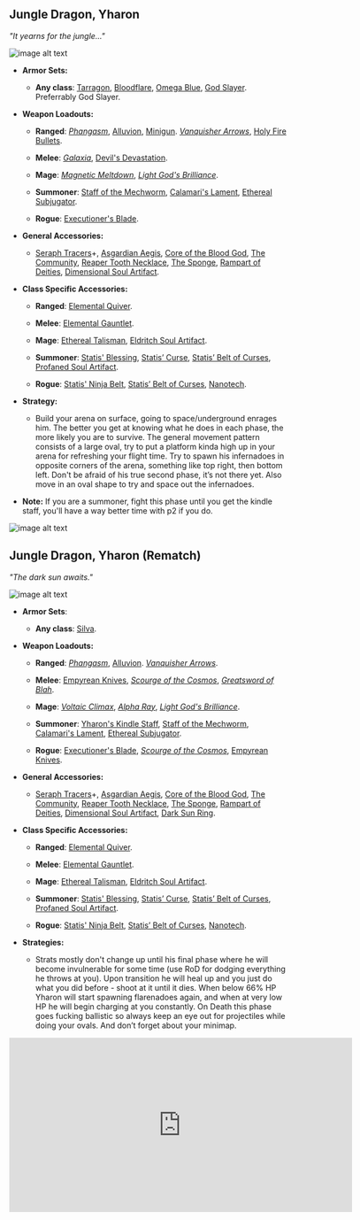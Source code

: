 ## Jungle Dragon, Yharon

*"It yearns for the jungle…"*

![image alt text](../public/BMbpD6rCZ1qoniF20u7H2A_img_78.png)

* **Armor Sets:**

    * **Any class**: [Tarragon](https://calamitymod.gamepedia.com/Tarragon_armor), [Bloodflare](https://calamitymod.gamepedia.com/Bloodflare_armor), [Omega Blue](https://calamitymod.gamepedia.com/Omega_Blue_armor), [God Slayer](https://calamitymod.gamepedia.com/God_Slayer_armor). Preferrably God Slayer.

* **Weapon Loadouts:**

    * **Ranged**: [*Phangasm*](https://calamitymod.gamepedia.com/Phangasm), [Alluvion](https://calamitymod.gamepedia.com/Alluvion), [Minigun](https://calamitymod.gamepedia.com/Minigun). [*Vanquisher Arrows*](https://calamitymod.gamepedia.com/Vanquisher_Arrow), [Holy Fire Bullets](https://calamitymod.gamepedia.com/Holy_Fire_Bullet).

    * **Melee**: [*Galaxia*](https://calamitymod.gamepedia.com/Galaxia), [Devil's Devastation](https://calamitymod.gamepedia.com/Devil%27s_Devastation).

    * **Mage**: [*Magnetic Meltdown*](https://calamitymod.gamepedia.com/Magnetic_Meltdown), [*Light God's Brilliance*](https://calamitymod.gamepedia.com/Light_God%27s_Brilliance).

    * **Summoner**: [Staff of the Mechworm](https://calamitymod.gamepedia.com/Staff_of_the_Mechworm), [Calamari's Lament](https://calamitymod.gamepedia.com/Calamari%27s_Lament), [Ethereal Subjugator](https://calamitymod.gamepedia.com/Ethereal_Subjugator).

    * **Rogue**: [Executioner's Blade](https://calamitymod.gamepedia.com/Executioner%27s_Blade).

* **General Accessories:**

    * [Seraph Tracers](https://calamitymod.gamepedia.com/Seraph_Tracers)+, [Asgardian Aegis](https://calamitymod.gamepedia.com/Asgardian_Aegis), [Core of the Blood God](https://calamitymod.gamepedia.com/Core_of_the_Blood_God), [The Community](https://calamitymod.gamepedia.com/The_Community), [Reaper Tooth Necklace](https://calamitymod.gamepedia.com/Reaper_Tooth_Necklace), [The Sponge](https://calamitymod.gamepedia.com/The_Sponge), [Rampart of Deities](https://calamitymod.gamepedia.com/Rampart_of_Deities), [Dimensional Soul Artifact](https://calamitymod.gamepedia.com/Dimensional_Soul_Artifact).

* **Class Specific Accessories:**

    * **Ranged**: [Elemental Quiver](https://calamitymod.gamepedia.com/Elemental_Quiver).

    * **Melee**: [Elemental Gauntlet](https://calamitymod.gamepedia.com/Elemental_Gauntlet).

    * **Mage**: [Ethereal Talisman](https://calamitymod.gamepedia.com/Ethereal_Talisman), [Eldritch Soul Artifact](https://calamitymod.gamepedia.com/Eldritch_Soul_Artifact).

    * **Summoner**: [Statis' Blessing](https://calamitymod.gamepedia.com/Statis%27_Blessing), [Statis’ Curse](https://calamitymod.gamepedia.com/Statis%27_Curse), [Statis’ Belt of Curses](https://calamitymod.gamepedia.com/Statis%27_Belt_of_Curses), [Profaned Soul Artifact](https://calamitymod.gamepedia.com/Profaned_Soul_Artifact).

    * **Rogue**: [Statis' Ninja Belt](https://calamitymod.gamepedia.com/Statis%27_Ninja_Belt), [Statis’ Belt of Curses](https://calamitymod.gamepedia.com/Statis%27_Belt_of_Curses), [Nanotech](https://calamitymod.gamepedia.com/Nanotech).

* **Strategy:**

    * Build your arena on surface, going to space/underground enrages him. The better you get at knowing what he does in each phase, the more likely you are to survive. The general movement pattern consists of a large oval, try to put a platform kinda high up in your arena for refreshing your flight time. Try to spawn his infernadoes in opposite corners of the arena, something like top right, then bottom left. Don't be afraid of his true second phase, it’s not there yet. Also move in an oval shape to try and space out the infernadoes.

* **Note:** If you are a summoner, fight this phase until you get the kindle staff, you'll have a way better time with p2 if you do.
  
![image alt text](../public/BMbpD6rCZ1qoniF20u7H2A_img_79.png)

## Jungle Dragon, Yharon (Rematch)

*"The dark sun awaits."*

![image alt text](../public/BMbpD6rCZ1qoniF20u7H2A_img_80.png)

* **Armor Sets**:

    * **Any class**: [Silva](https://calamitymod.gamepedia.com/Silva_armor).
    
* **Weapon Loadouts:**

    * **Ranged**: [*Phangasm*](https://calamitymod.gamepedia.com/Phangasm), [Alluvion](https://calamitymod.gamepedia.com/Alluvion). [*Vanquisher Arrows*](https://calamitymod.gamepedia.com/Vanquisher_Arrow).

    * **Melee**: [Empyrean Knives](https://calamitymod.gamepedia.com/Empyrean_Knives), [*Scourge of the Cosmos*](https://calamitymod.gamepedia.com/Scourge_of_the_Cosmos), [*Greatsword of Blah*](https://calamitymod.gamepedia.com/Greatsword_of_Blah).

    * **Mage**: [*Voltaic Climax*](https://calamitymod.gamepedia.com/Voltaic_Climax), [*Alpha Ray*](https://calamitymod.gamepedia.com/Alpha_Ray), [*Light God's Brilliance*](https://calamitymod.gamepedia.com/Light_God%27s_Brilliance).

    * **Summoner**: [Yharon's Kindle Staff](https://calamitymod.gamepedia.com/Yharon%27s_Kindle_Staff), [Staff of the Mechworm](https://calamitymod.gamepedia.com/Staff_of_the_Mechworm), [Calamari's Lament](https://calamitymod.gamepedia.com/Calamari%27s_Lament), [Ethereal Subjugator](https://calamitymod.gamepedia.com/Ethereal_Subjugator).

    * **Rogue**: [Executioner's Blade](https://calamitymod.gamepedia.com/Executioner%27s_Blade), [*Scourge of the Cosmos*](https://calamitymod.gamepedia.com/Scourge_of_the_Cosmos), [Empyrean Knives](https://calamitymod.gamepedia.com/Empyrean_Knives).

* **General Accessories:**

    * [Seraph Tracers](https://calamitymod.gamepedia.com/Seraph_Tracers)+, [Asgardian Aegis](https://calamitymod.gamepedia.com/Asgardian_Aegis), [Core of the Blood God](https://calamitymod.gamepedia.com/Core_of_the_Blood_God), [The Community](https://calamitymod.gamepedia.com/The_Community), [Reaper Tooth Necklace](https://calamitymod.gamepedia.com/Reaper_Tooth_Necklace), [The Sponge](https://calamitymod.gamepedia.com/The_Sponge), [Rampart of Deities](https://calamitymod.gamepedia.com/Rampart_of_Deities), [Dimensional Soul Artifact](https://calamitymod.gamepedia.com/Dimensional_Soul_Artifact), [Dark Sun Ring](https://calamitymod.gamepedia.com/Dark_Sun_Ring).

* **Class Specific Accessories:**

    * **Ranged**: [Elemental Quiver](https://calamitymod.gamepedia.com/Elemental_Quiver).

    * **Melee**: [Elemental Gauntlet](https://calamitymod.gamepedia.com/Elemental_Gauntlet).

    * **Mage**: [Ethereal Talisman](https://calamitymod.gamepedia.com/Ethereal_Talisman), [Eldritch Soul Artifact](https://calamitymod.gamepedia.com/Eldritch_Soul_Artifact).

    * **Summoner**: [Statis' Blessing](https://calamitymod.gamepedia.com/Statis%27_Blessing), [Statis’ Curse](https://calamitymod.gamepedia.com/Statis%27_Curse), [Statis’ Belt of Curses](https://calamitymod.gamepedia.com/Statis%27_Belt_of_Curses), [Profaned Soul Artifact](https://calamitymod.gamepedia.com/Profaned_Soul_Artifact).

    * **Rogue**: [Statis' Ninja Belt](https://calamitymod.gamepedia.com/Statis%27_Ninja_Belt), [Statis’ Belt of Curses](https://calamitymod.gamepedia.com/Statis%27_Belt_of_Curses), [Nanotech](https://calamitymod.gamepedia.com/Nanotech).

* **Strategies:**

    * Strats mostly don't change up until his final phase where he will become invulnerable for some time (use RoD for dodging everything he throws at you). Upon transition he will heal up and you just do what you did before - shoot at it until it dies. When below 66% HP Yharon will start spawning flarenadoes again, and when at very low HP he will begin charging at you constantly. On Death this phase goes fucking ballistic so always keep an eye out for projectiles while doing your ovals. And don’t forget about your minimap.

<div align="center"><iframe width="620" height="315" src="https://www.youtube.com/embed/Nb59Dri37tk" frameborder="0" allowfullscreen></iframe></div>
